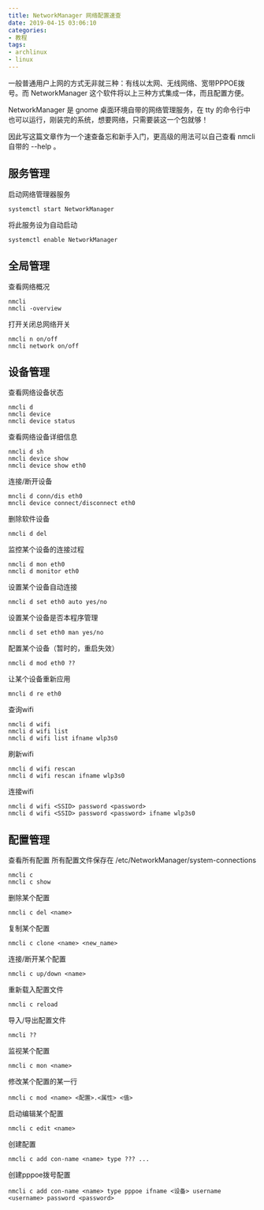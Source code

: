```yaml
---
title: NetworkManager 网络配置速查
date: 2019-04-15 03:06:10
categories:
- 教程
tags:
- archlinux
- linux
---
```


一般普通用户上网的方式无非就三种：有线以太网、无线网络、宽带PPPOE拨号。而 NetworkManager 这个软件将以上三种方式集成一体，而且配置方便。

<!--more-->

NetworkManager 是 gnome 桌面环境自带的网络管理服务，在 tty 的命令行中也可以运行，刚装完的系统，想要网络，只需要装这一个包就够！

因此写这篇文章作为一个速查备忘和新手入门，更高级的用法可以自己查看 nmcli 自带的 --help 。

## 服务管理

启动网络管理器服务

```shell
systemctl start NetworkManager
```

将此服务设为自动启动
```shell
systemctl enable NetworkManager
```



## 全局管理

查看网络概况

```shell
nmcli
nmcli -overview
```

打开关闭总网络开关
```shell
nmcli n on/off
nmcli network on/off
```



## 设备管理

查看网络设备状态

```shell
nmcli d
nmcli device
nmcli device status
```

查看网络设备详细信息
```shell
nmcli d sh
nmcli device show
nmcli device show eth0
```

连接/断开设备
```shell
mncli d conn/dis eth0
mncli device connect/disconnect eth0
```

删除软件设备
```shell
nmcli d del 
```

监控某个设备的连接过程
```shell
nmcli d mon eth0
nmcli d monitor eth0
```

设置某个设备自动连接
```shell
nmcli d set eth0 auto yes/no
```

设置某个设备是否本程序管理
```shell
nmcli d set eth0 man yes/no
```

配置某个设备（暂时的，重启失效）
```shell
nmcli d mod eth0 ??
```

让某个设备重新应用
```shell
mncli d re eth0
```

查询wifi
```shell
nmcli d wifi
nmcli d wifi list
nmcli d wifi list ifname wlp3s0
```

刷新wifi
```shell
nmcli d wifi rescan
nmcli d wifi rescan ifname wlp3s0
```

连接wifi
```shell
nmcli d wifi <SSID> password <password>
nmcli d wifi <SSID> password <password> ifname wlp3s0
```



## 配置管理

查看所有配置
所有配置文件保存在 /etc/NetworkManager/system-connections
```shell
nmcli c
nmcli c show
```

删除某个配置
```shell
nmcli c del <name>
```

复制某个配置
```shell
nmcli c clone <name> <new_name>
```

连接/断开某个配置
```shell
nmcli c up/down <name>
```

重新载入配置文件
```shell
nmcli c reload
```

导入/导出配置文件
```shell
nmcli ??
```

监视某个配置
```shell
nmcli c mon <name>
```

修改某个配置的某一行
```shell
nmcli c mod <name> <配置>.<属性> <值>
```

启动编辑某个配置
```shell
nmcli c edit <name>
```

创建配置
```shell
nmcli c add con-name <name> type ??? ...
```

创建pppoe拨号配置
```shell
nmcli c add con-name <name> type pppoe ifname <设备> username <username> password <password>
```
